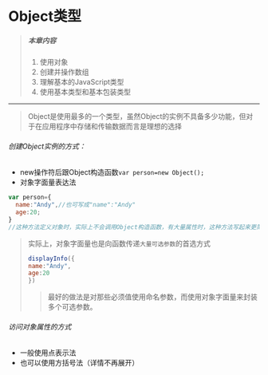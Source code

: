 # Object类型
> ##### 本章内容
> 1. 使用对象
> 2. 创建并操作数组
> 3. 理解基本的JavaScript类型
> 4. 使用基本类型和基本包装类型
---

> Object是使用最多的一个类型，虽然Object的实例不具备多少功能，但对于在应用程序中存储和传输数据而言是理想的选择

###### 创建Object实例的方式：
- new操作符后跟Object构造函数`var person=new Object();`
- 对象字面量表达法
```javascript
var person={
  name:"Andy",//也可写成"name":"Andy"
  age:20;
}
//这种方法定义对象时，实际上不会调用Object构造函数，有大量属性时，这种方法写起来更简洁
```

> 实际上，对象字面量也是向函数传递`大量可选参数`的首选方式
> ```javascript
> displayInfo({
> name:"Andy",
> age:20
> })
>```
>> 最好的做法是对那些必须值使用命名参数，而使用对象字面量来封装多个可选参数。

###### 访问对象属性的方式
- 一般使用点表示法
- 也可以使用方括号法（详情不再展开）